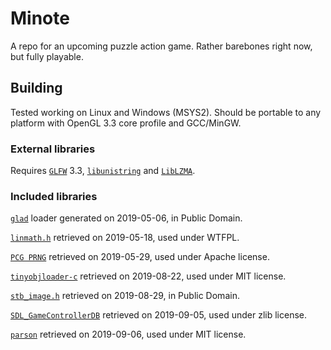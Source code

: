 # Minote
A repo for an upcoming puzzle action game. Rather barebones right now,
but fully playable.

## Building
Tested working on Linux and Windows (MSYS2). Should be portable to any
platform with OpenGL 3.3 core profile and GCC/MinGW.

### External libraries
Requires [`GLFW`](https://www.glfw.org/) 3.3,
[`libunistring`](https://www.gnu.org/software/libunistring/) and
[`LibLZMA`](https://tukaani.org/xz/).

### Included libraries
[`glad`](https://glad.dav1d.de/) loader generated on 2019-05-06, in
Public Domain.

[`linmath.h`](https://github.com/datenwolf/linmath.h) retrieved on
2019-05-18, used under WTFPL.

[`PCG PRNG`](http://www.pcg-random.org/) retrieved on 2019-05-29, used
under Apache license.

[`tinyobjloader-c`](https://github.com/syoyo/tinyobjloader-c) retrieved
on 2019-08-22, used under MIT license.

[`stb_image.h`](https://github.com/nothings/stb) retrieved on
2019-08-29, in Public Domain.

[`SDL_GameControllerDB`](https://github.com/gabomdq/SDL_GameControllerDB)
retrieved on 2019-09-05, used under zlib license.

[`parson`](https://github.com/kgabis/parson) retrieved on 2019-09-06,
used under MIT license.
